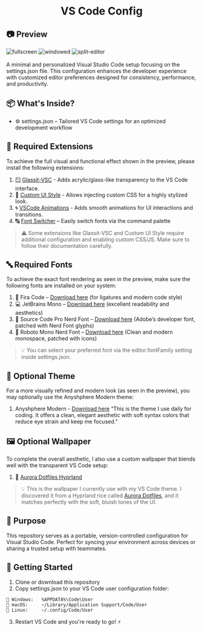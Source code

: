 <div align="center">
    <h1>VS Code Config</h4>
</div>

## 📷 Preview
![fullscreen](https://github.com/user-attachments/assets/ade25642-89f9-4eb0-9237-498e24f9c382)
![windowed](https://github.com/user-attachments/assets/c99f2e51-30bc-4d18-8e42-80a0bccc9130)
![split-editor](https://github.com/user-attachments/assets/cabbacc5-5d22-4234-8f5f-0a0717fd3607)
<br></br>
A minimal and personalized Visual Studio Code setup focusing on the settings.json file. This configuration enhances the developer experience with customized editor preferences designed for consistency, performance, and productivity.

## 📦 What's Inside?
- ⚙️ settings.json – Tailored VS Code settings for an optimized development workflow

## 🔌 Required Extensions
To achieve the full visual and functional effect shown in the preview, please install the following extensions:
1. 🪟 [Glassit-VSC](https://marketplace.visualstudio.com/items?itemName=s-nlf-fh.glassit) - Adds acrylic/glass-like transparency to the VS Code interface.
2. 🎨 [Custom UI Style](https://marketplace.visualstudio.com/items?itemName=subframe7536.custom-ui-style) - Allows injecting custom CSS for a highly stylized look.
3. 🌀 [VSCode Animations](https://marketplace.visualstudio.com/items?itemName=BrandonKirbyson.vscode-animations) - Adds smooth animations for UI interactions and transitions.
4. 🔠 [Font Switcher](https://marketplace.visualstudio.com/items?itemName=evan-buss.font-switcher) – Easily switch fonts via the command palette
> ⚠️ Some extensions like Glassit-VSC and Custom UI Style require additional configuration and enabling custom CSS/JS. Make sure to follow their documentation carefully.

## 🔤 Required Fonts

To achieve the exact font rendering as seen in the preview, make sure the following fonts are installed on your system:
1. 🧬 Fira Code – [Download here](https://github.com/ryanoasis/nerd-fonts/releases/download/v3.4.0/FiraMono.zip) (for ligatures and modern code style)
2. 💻 JetBrains Mono – [Download here](https://github.com/ryanoasis/nerd-fonts/releases/download/v3.4.0/JetBrainsMono.zip) (excellent readability and aesthetics)
3. 🔡 Source Code Pro Nerd Font – [Download here](https://github.com/ryanoasis/nerd-fonts/releases/download/v3.4.0/SourceCodePro.zip) (Adobe’s developer font, patched with Nerd Font glyphs)
4. 📝 Roboto Mono Nerd Font – [Download here](https://github.com/ryanoasis/nerd-fonts/releases/download/v3.4.0/RobotoMono.zip) (Clean and modern monospace, patched with icons)
> 💡 You can select your preferred font via the editor.fontFamily setting inside settings.json.

## 🎨 Optional Theme

For a more visually refined and modern look (as seen in the preview), you may optionally use the Anyshphere Modern theme:
1. Anyshphere Modern - [Download here](https://marketplace.visualstudio.com/items?itemName=GustavoPrietodePaula.anysphere-modern) “This is the theme I use daily for coding. It offers a clean, elegant aesthetic with soft syntax colors that reduce eye strain and keep me focused.”

## 🖼️ Optional Wallpaper

To complete the overall aesthetic, I also use a custom wallpaper that blends well with the transparent VS Code setup:
1. 🧊 [Aurora Dotfiles Hyprland](https://github.com/flickowoa/dotfiles/tree/aurora/config/hypr/wallpapers)
> 💡 This is the wallpaper I currently use with my VS Code theme. I discovered it from a Hyprland rice called [Aurora Dotfiles](https://github.com/flickowoa/dotfiles/tree/aurora), and it matches perfectly with the soft, bluish tones of the UI.

## 🎯 Purpose
This repository serves as a portable, version-controlled configuration for Visual Studio Code. Perfect for syncing your environment across devices or sharing a trusted setup with teammates.

## 🚀 Getting Started
1. Clone or download this repository
2. Copy settings.json to your VS Code user configuration folder:
```
📍 Windows:   %APPDATA%\Code\User  
📍 macOS:     ~/Library/Application Support/Code/User 
📍 Linux:     ~/.config/Code/User  
```
3. Restart VS Code and you're ready to go! ⚡
